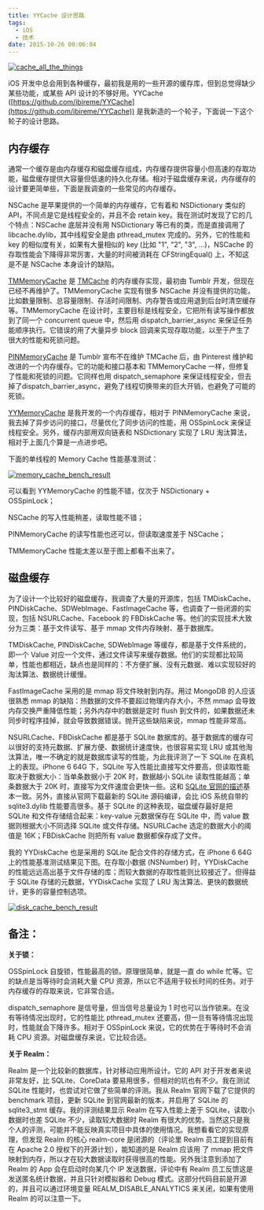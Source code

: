 ```yaml
---
title: YYCache 设计思路
tags:
  - iOS
  - 技术
date: 2015-10-26 00:06:04
---
```


[![cache_all_the_things](http://blog.ibireme.com/wp-content/uploads/2015/10/cache_all_the_things.jpg)](http://blog.ibireme.com/wp-content/uploads/2015/10/cache_all_the_things.jpg)

<span class="s1">iOS 开发中总会用到各种缓存，最初我是用的一些开源的缓存库，但到总觉得缺少某些功能，或某些 API 设计的不够好用。YYCache ([https://github.com/ibireme/YYCache](https://github.com/ibireme/YYCache)) 是我新造的一个轮子，下面说一下这个轮子的设计思路。</span>

## <span class="s1">内存缓存</span>

<span class="s1">通常一个缓存是由内存缓存和磁盘缓存组成，内存缓存提供容量小但高速的存取功能，磁盘缓存提供大容量但低速的持久化存储。相对于磁盘缓存来说，内存缓存的设计要更简单些，下面是我调查的一些常见的内存缓存。</span>

<span class="s1">NSCache 是苹果提供的一个简单的内存缓存，它有着和 NSDictionary 类似的 API，不同点是它是线程安全的，并且不会 retain key。我在测试时发现了它的几个特点：NSCache 底层并没有用 NSDictionary 等已有的类，而是直接调用了 libcache.dylib，其中线程安全是由 pthread_mutex 完成的。另外，它的性能和 key 的相似度有关，如果有大量相似的 key (比如 </span><span class="s2">"1"</span><span class="s1">, </span><span class="s2">"2"</span><span class="s1">, </span><span class="s2">"3"</span><span class="s1">, ...)，NSCache 的存取性能会下降得非常厉害，大量的时间被消耗在 CFStringEqual() 上，不知这是不是 NSCache 本身设计的缺陷。</span>

<span class="s1">[TMMemoryCache](https://github.com/tumblr/TMCache) 是 [TMCache](https://github.com/tumblr/TMCache) 的内存缓存实现，最初由 Tumblr 开发，但现在已经不再维护了。TMMemoryCache 实现有很多 NSCache 并没有提供的功能，比如数量限制、总容量限制、存活时间限制、内存警告或应用退到后台时清空缓存等。TMMemoryCache 在设计时，主要目标是线程安全，它把所有读写操作都放到了同一个 concurrent queue 中，然后用 dispatch_barrier_async 来保证任务能顺序执行。它错误的用了大量异步 block 回调来实现存取功能，以至于产生了很大的性能和死锁问题。</span>

<span class="s1">[PINMemoryCache](https://github.com/pinterest/PINCache) 是 Tumblr 宣布不在维护 TMCache 后，由 Pinterest 维护和改进的一个内存缓存。它的功能和接口基本和 TMMemoryCache 一样，但修复了性能和死锁的问题。它同样也用 dispatch_semaphore 来保证线程安全，但去掉了dispatch_barrier_async，避免了线程切换带来的巨大开销，也避免了可能的死锁。</span>

<span class="s1">[YYMemoryCache](https://github.com/ibireme/YYCache) 是我开发的一个内存缓存，相对于 PINMemoryCache 来说，我去掉了异步访问的接口，尽量优化了同步访问的性能，用 OSSpinLock 来保证线程安全。另外，缓存内部用双向链表和 NSDictionary 实现了 LRU 淘汰算法，相对于上面几个算是一点进步吧。</span>

<span class="s1">下面的单线程的 Memory Cache 性能基准测试：</span>

[![memory_cache_bench_result](http://blog.ibireme.com/wp-content/uploads/2015/10/memory_cache_bench_result.png)](http://blog.ibireme.com/wp-content/uploads/2015/10/memory_cache_bench_result.png)

<span class="s1">可以看到 YYMemoryCache 的性能不错，仅次于 NSDictionary + OSSpinLock；

NSCache 的写入性能稍差，读取性能不错；

PINMemoryCache 的读写性能也还可以，但读取速度差于 NSCache；

TMMemoryCache 性能太差以至于图上都看不出来了。</span>

## <span class="s1">磁盘缓存</span>

<span class="s1">为了设计一个比较好的磁盘缓存，我调查了大量的开源库，包括 TMDiskCache、PINDiskCache、SDWebImage、FastImageCache 等，也调查了一些闭源的实现，包括 NSURLCache、Facebook 的 FBDiskCache 等。他们的实现技术大致分为三类：基于文件读写、基于 mmap 文件内存映射、基于数据库。</span>

<span class="s1">TMDiskCache, PINDiskCache, SDWebImage 等缓存，都是基于文件系统的，即一个 Value 对应一个文件，通过文件读写来缓存数据。他们的实现都比较简单，性能也都相近，缺点也是同样的：不方便扩展、没有元数据、难以实现较好的淘汰算法、数据统计缓慢。</span>

<span class="s1">FastImageCache 采用的是 mmap 将文件映射到内存。用过 MongoDB 的人应该很熟悉 mmap 的缺陷：热数据的文件不要超过物理内存大小，不然 mmap 会导致内存交换严重降低性能；另外内存中的数据是定时 flush 到文件的，如果数据还未同步时程序挂掉，就会导致数据错误。抛开这些缺陷来说，mmap 性能非常高。</span>

<span class="s3">NSURLCache、FBDiskCache 都是基于 SQLite 数据库的。基于数据库的缓存可以很好的支持元数据、扩展方便、数据统计速度快，也很容易实现 LRU 或其他淘汰算法，唯一不确定的就是数据库读写的性能，为此我评测了一下 SQLite 在真机上的表现。iPhone </span><span class="s4">6</span> <span class="s4">64</span><span class="s3">G 下，SQLite 写入性能比直接写文件要高，但读取性能取决于数据大小：当单条数据小于 </span><span class="s4">20</span><span class="s3">K 时，数据越小 SQLite 读取性能越高；单条数据大于 </span><span class="s4">20</span><span class="s3">K 时，直接写为文件速度会更快一些。这和 [SQLite 官网的描述](http://www.sqlite.org/intern-v-extern-blob.html)基本一致。</span><span class="s1">另外，直接从官网下载最新的 SQLite 源码编译，会比 iOS 系统自带的 sqlite3.dylib 性能要高很多。基于 SQLite 的这种表现，磁盘缓存最好是把 SQLite 和文件存储结合起来：key-value 元数据保存在 SQLite 中，而 value 数据则根据大小不同选择 SQLite 或文件存储。NSURLCache 选定的数据大小的阈值是 16K；FBDiskCache 则把所有 value 数据都保存成了文件。</span>

<span class="s1">我的 YYDiskCache 也是采用的 SQLite 配合文件的存储方式，在 iPhone </span><span class="s4">6</span> <span class="s4">64</span><span class="s1">G 上的性能基准测试结果见下图。在存取小数据 (NSNumber) 时，YYDiskCache 的性能远远高出基于文件存储的库；而较大数据的存取性能则比较接近了。但得益于 SQLite 存储的元数据，YYDiskCache 实现了 LRU 淘汰算法、更快的数据统计，更多的容量控制选项。</span>

[![disk_cache_bench_result](http://blog.ibireme.com/wp-content/uploads/2015/10/disk_cache_bench_result.png)](http://blog.ibireme.com/wp-content/uploads/2015/10/disk_cache_bench_result.png)

## <span class="s1">备注：</span>

**<span class="s1">关于锁：</span>**

<span class="s1">OSSpinLock 自旋锁，性能最高的锁。原理很简单，就是一直 </span><span class="s5">do</span> <span class="s5">while</span><span class="s1"> 忙等。它的缺点是当等待时会消耗大量 CPU 资源，所以它不适用于较长时间的任务。对于内存缓存的存取来说，它非常合适。</span>

<span class="s1">dispatch_semaphore 是信号量，但当信号总量设为 </span><span class="s4">1</span><span class="s1"> 时也可以当作锁来。在没有等待情况出现时，它的性能比 pthread_mutex 还要高，但一旦有等待情况出现时，性能就会下降许多。相对于 OSSpinLock 来说，它的优势在于等待时不会消耗 CPU 资源。对磁盘缓存来说，它比较合适。</span>

**<span class="s1">关于 Realm：</span>**

Realm 是一个比较新的数据库，针对移动应用所设计。它的 API 对于开发者来说非常友好，比 SQLite、CoreData 要易用很多，但相对的坑也有不少。我在测试 SQLite 性能时，也尝试对它做了些简单的评测。我从 Realm 官网下载了它提供的 benchmark 项目，更新 SQLite 到官网最新的版本，并启用了 SQLite 的 sqlite3_stmt 缓存。我的评测结果显示 Realm 在写入性能上差于 SQLite，读取小数据时也差 SQLite 不少，读取较大数据时 Realm 有很大的优势。当然这只是我个人的评测，可能并不能反映真实项目中具体的使用情况。我想看看它的实现原理，但发现 Realm 的核心 realm-core 是闭源的（评论里 Realm 员工提到目前有在 Apache 2.0 授权下的开源计划），能知道的是 Realm 应该用 了 mmap 把文件映射到内存，所以才在较大数据读取时获得很高的性能。另外我注意到添加了 Realm 的 App 会在启动时向某几个 IP 发送数据，评论中有 Realm 员工反馈这是发送匿名统计数据，并且只针对模拟器和 Debug 模式。这部分代码目前是开源的，并且可以通过环境变量 REALM_DISABLE_ANALYTICS 来关闭，如果有使用 Realm 的可以注意一下。
